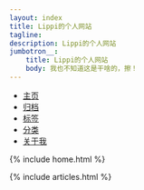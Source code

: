```yaml
---
layout: index
title: Lippi的个人网站
tagline: 
description: Lippi的个人网站
jumbotron__:
    title: Lippi的个人网站
    body: 我也不知道这是干啥的，擦！
---
```

<!-- Nav tabs -->
<ul class="nav nav-pills nav-justifiedx">
    <li><a href="/">主页</a></li>
      		<li><a href="/archive.html">归档</a></li>
      		<li><a href="/tags.html">标签</a></li>
      		<li><a href="/categories.html">分类</a></li>
		<li><a href="/about.html">关于我</a></li>

</ul>

{% include home.html %} 

 {% include articles.html %} 

 

